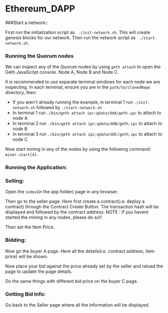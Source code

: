 # Ethereum_DAPP


###Start a network::
   
   First run the initialization script as ``` ./init-network.sh```.
   This will create genesis blocks for our network.
   Then run the network script as ``` ./start-network.sh```.


### Running the Quorum nodes

  We can inspect any of the Quorum nodes by using `geth attach` to open the Geth JavaScript console. Node A, Node B and Node C.  

It is recommended to use separate terminal windows for each node we are inspecting.  In each terminal, ensure you are in the `path/to/clonedRepo` directory, then:

- If you aren't already running the example, in terminal 1 run `./init-network.sh` followed by `./start-network.sh`
- In terminal 1 run `./bin/geth attach ipc:qdata/ddA/geth.ipc` to attach to node A
- In terminal 2 run `./bin/geth attach ipc:qdata/ddB/geth.ipc` to attach to node B
- In terminal 3 run `./bin/geth attach ipc:qdata/ddC/geth.ipc` to attach to node C

Now start mining in any of the nodes by using the following command:
 ``` miner.start(4) ```.

### Running the Application:

### Selling:
Open the `index`(in the app folder) page in any browser.

Then go to the seller page. Here first create a contract(i.e. deploy a contract) through the Contract Create Button.
 The transaction hash will be displayed and followed by the contract address. NOTE : If you havent started the mining in any nodes, please do so!! 

Then set the Item Price.

### Bidding:

Now go the buyer A page. Here all the details(i.e. contract address, item price) will be shown. 

Now place your bid against the price already set by the seller and reload the page to update the page details.

Do the same things with different bid price on the buyer C page.

### Getting Bid Info:

Go back to the Seller page where all the information will be displayed.